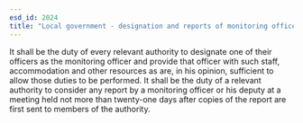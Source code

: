 ```yaml
---
esd_id: 2024
title: "Local government - designation and reports of monitoring officer "
---
```


It shall be the duty of every relevant authority to designate one of their officers as the monitoring officer and provide that officer with such staff, accommodation and other resources as are, in his opinion, sufficient to allow those duties to be performed.  It shall be the duty of a relevant authority to consider any report by a monitoring officer or his deputy at a meeting held not more than twenty-one days after copies of the report are first sent to members of the authority.

